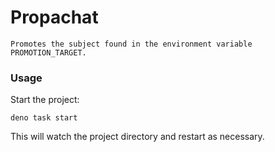 # Propachat

    Promotes the subject found in the environment variable PROMOTION_TARGET.

### Usage

Start the project:

```
deno task start
```

This will watch the project directory and restart as necessary.
